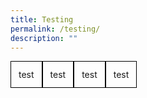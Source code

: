 ```yaml
---
title: Testing
permalink: /testing/
description: ""
---
```

<div style="display: flex">
	<div style="border: 1px solid #000; display: block; max-width: 100%; flex-basis: 0, flex-grow: 1; flex-shrink: 1; padding: 0.75rem;">
		test
	</div>
	<div style="border: 1px solid #000; display: block; max-width: 100%; flex-basis: 0, flex-grow: 1; flex-shrink: 1; padding: 0.75rem;">
		test
	</div>
	<div style="border: 1px solid #000; display: block; max-width: 100%; flex-basis: 0, flex-grow: 1; flex-shrink: 1;padding: 0.75rem;">
		test
	</div>
	<div style="border: 1px solid #000; display: block; max-width: 100%; flex-basis: 0, flex-grow: 1; flex-shrink: 1;padding: 0.75rem;">
		test
	</div>
	</div>